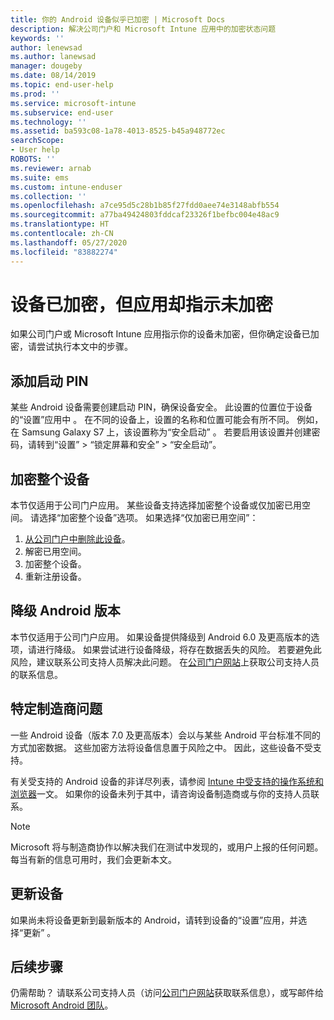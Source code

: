```yaml
---
title: 你的 Android 设备似乎已加密 | Microsoft Docs
description: 解决公司门户和 Microsoft Intune 应用中的加密状态问题
keywords: ''
author: lenewsad
ms.author: lanewsad
manager: dougeby
ms.date: 08/14/2019
ms.topic: end-user-help
ms.prod: ''
ms.service: microsoft-intune
ms.subservice: end-user
ms.technology: ''
ms.assetid: ba593c08-1a78-4013-8525-b45a948772ec
searchScope:
- User help
ROBOTS: ''
ms.reviewer: arnab
ms.suite: ems
ms.custom: intune-enduser
ms.collection: ''
ms.openlocfilehash: a7ce95d5c28b1b85f27fdd0aee74e3148abfb554
ms.sourcegitcommit: a77ba49424803fddcaf23326f1befbc004e48ac9
ms.translationtype: HT
ms.contentlocale: zh-CN
ms.lasthandoff: 05/27/2020
ms.locfileid: "83882274"
---
```

# <a name="device-encrypted-but-apps-say-otherwise"></a>设备已加密，但应用却指示未加密

如果公司门户或 Microsoft Intune 应用指示你的设备未加密，但你确定设备已加密，请尝试执行本文中的步骤。  

## <a name="add-a-startup-pin"></a>添加启动 PIN

某些 Android 设备需要创建启动 PIN，确保设备安全。 此设置的位置位于设备的“设置”应用中  。 在不同的设备上，设置的名称和位置可能会有所不同。 例如，在 Samsung Galaxy S7 上，该设置称为“安全启动”  。 若要启用该设置并创建密码，请转到“设置” > “锁定屏幕和安全” > “安全启动”。  

## <a name="encrypt-the-entire-device"></a>加密整个设备

本节仅适用于公司门户应用。 某些设备支持选择加密整个设备或仅加密已用空间。 请选择“加密整个设备”选项。 如果选择“仅加密已用空间”：

1. [从公司门户中删除此设备](unenroll-your-device-from-intune-android.md)。
2. 解密已用空间。  
3. 加密整个设备。  
4. 重新注册设备。  

## <a name="downgrade-your-version-of-android"></a>降级 Android 版本

本节仅适用于公司门户应用。 如果设备提供降级到 Android 6.0 及更高版本的选项，请进行降级。 如果尝试进行设备降级，将存在数据丢失的风险。 若要避免此风险，建议联系公司支持人员解决此问题。 在[公司门户网站](https://go.microsoft.com/fwlink/?linkid=2010980)上获取公司支持人员的联系信息。  

## <a name="specific-manufacturer-issues"></a>特定制造商问题

一些 Android 设备（版本 7.0 及更高版本）会以与某些 Android 平台标准不同的方式加密数据。 这些加密方法将设备信息置于风险之中。 因此，这些设备不受支持。

有关受支持的 Android 设备的非详尽列表，请参阅 [Intune 中受支持的操作系统和浏览器](https://docs.microsoft.com/intune/fundamentals/supported-devices-browsers#supported-samsung-knox-standard-devices)一文。 如果你的设备未列于其中，请咨询设备制造商或与你的支持人员联系。

> [!Note]
> Microsoft 将与制造商协作以解决我们在测试中发现的，或用户上报的任何问题。 每当有新的信息可用时，我们会更新本文。

## <a name="update-devices"></a>更新设备

如果尚未将设备更新到最新版本的 Android，请转到设备的“设置”应用，并选择“更新”   。  

## <a name="next-steps"></a>后续步骤

仍需帮助？ 请联系公司支持人员（访问[公司门户网站](https://go.microsoft.com/fwlink/?linkid=2010980)获取联系信息），或写邮件给 <a href="mailto:wintunedroidfbk@microsoft.com?subject=I'm having trouble with enrolling my Android device&body=Describe the issue you're experiencing here.">Microsoft Android 团队</a>。  
